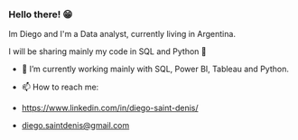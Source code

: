 ### Hello there! 😁


Im Diego and I'm a Data analyst, currently living in Argentina.

I will be sharing mainly my code in SQL and Python 🐍

- 🔭 I’m currently working mainly with SQL, Power BI, Tableau and Python.

- 📫 How to reach me:
-  https://www.linkedin.com/in/diego-saint-denis/
-  diego.saintdenis@gmail.com



